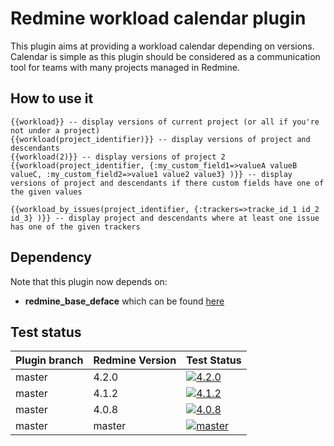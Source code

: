 # Redmine workload calendar plugin

This plugin aims at providing a workload calendar depending on versions. Calendar is simple as this 
plugin should be considered as a communication tool for teams with many projects managed in Redmine.


## How to use it

    {{workload}} -- display versions of current project (or all if you're not under a project)
    {{workload(project_identifier)}} -- display versions of project and descendants
    {{workload(2)}} -- display versions of project 2
    {{workload(project_identifier, {:my_custom_field1=>valueA valueB valueC, :my_custom_field2=>value1 value2 value3} )}} -- display versions of project and descendants if there custom fields have one of the given values
    
    {{workload_by_issues(project_identifier, {:trackers=>tracke_id_1 id_2 id_3} )}} -- display project and descendants where at least one issue has one of the given trackers


## Dependency

Note that this plugin now depends on:
* **redmine_base_deface** which can be found [here](https://github.com/jbbarth/redmine_base_deface)

## Test status

|Plugin branch| Redmine Version   | Test Status      |
|-------------|-------------------|------------------|
|master       | 4.2.0             | [![4.2.0][1]][5] |  
|master       | 4.1.2             | [![4.1.2][2]][5] |  
|master       | 4.0.8             | [![4.0.8][3]][5] |
|master       | master            | [![master][4]][5]|

[1]: https://github.com/jbbarth/redmine_workload_calendar/actions/workflows/4_2_0.yml/badge.svg
[2]: https://github.com/jbbarth/redmine_workload_calendar/actions/workflows/4.1.2.yml/badge.svg
[3]: https://github.com/jbbarth/redmine_workload_calendar/actions/workflows/4_0_8.yml/badge.svg
[4]: https://github.com/jbbarth/redmine_workload_calendar/actions/workflows/master.yml/badge.svg
[5]: https://github.com/jbbarth/redmine_workload_calendar/actions
